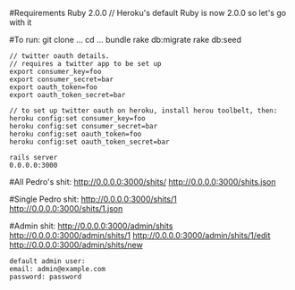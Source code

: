 #Requirements
	Ruby 2.0.0
	// Heroku's default Ruby is now 2.0.0 so let's go with it

#To run:
	git clone ...
	cd ...
	bundle
	rake db:migrate
	rake db:seed

	// twitter oauth details.
	// requires a twitter app to be set up
	export consumer_key=foo
  	export consumer_secret=bar
  	export oauth_token=foo
  	export oauth_token_secret=bar

  	// to set up twitter oauth on heroku, install herou toolbelt, then:
  	heroku config:set consumer_key=foo
  	heroku config:set consumer_secret=bar
  	heroku config:set oauth_token=foo
  	heroku config:set oauth_token_secret=bar

	rails server
	0.0.0.0:3000

#All Pedro's shit:
	http://0.0.0.0:3000/shits/
	http://0.0.0.0:3000/shits.json

#Single Pedro shit:
	http://0.0.0.0:3000/shits/1
	http://0.0.0.0:3000/shits/1.json

#Admin shit:
	http://0.0.0.0:3000/admin/shits
	http://0.0.0.0:3000/admin/shits/1
	http://0.0.0.0:3000/admin/shits/1/edit
	http://0.0.0.0:3000/admin/shits/new

	default admin user:
	email: admin@example.com
	password: password

